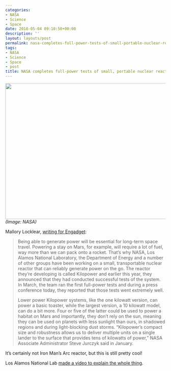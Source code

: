 ```yaml
---
categories:
- NASA
- Science
- Space
date: 2018-05-04 09:10:50+00:00
description: ''
layout: layouts/post
permalink: nasa-completes-full-power-tests-of-small-portable-nuclear-reactor/
tags:
- NASA
- Science
- Space
- post
title: NASA completes full-power tests of small, portable nuclear reactor
---
```


<p><img loading="lazy" class="alignnone size-full wp-image-1289" src="https://chrishannah.me/wp-content/uploads/2018/05/stmd_grc-2017-c-06805_1.jpg" width="640" height="427" srcset="https://chrishannah.me/images/2018/05/stmd_grc-2017-c-06805_1.jpg 640w, https://chrishannah.me/images/2018/05/stmd_grc-2017-c-06805_1-300x200.jpg 300w" sizes="(max-width: 640px) 100vw, 640px" /> <em>(Image: NASA)</em></p>
<p>Mallory Locklear, <a href="https://www.engadget.com/2018/05/02/nasa-completes-full-power-tests-small-nuclear-reactor/">writing for Engadget</a>:</p>
<blockquote>
<p>Being able to generate power will be essential for long-term space travel. Powering a stay on Mars, for example, will require a lot of fuel, way more than we can pack onto a rocket. That&#8217;s why NASA, Los Alamos National Laboratory, the Department of Energy and a number of other groups have been working on a small, transportable nuclear reactor that can reliably generate power on the go. The reactor they&#8217;re developing is called Kilopower and earlier this year, they announced that they had conducted successful tests of the system. In March, the team ran the first full-power tests and during a press conference today, they reported that those tests went extremely well.</p>
<p>Lower power Kilopower systems, like the one kilowatt version, can power a basic toaster, while the largest version, a 10 kilowatt model, can do a bit more. Four or five of the latter could be used to power a habitat on Mars and importantly, they don&#8217;t rely on the sun, meaning they can be used on planets with less sunlight than ours, in shadowed regions and during light-blocking dust storms. &#8220;Kilopower&#8217;s compact size and robustness allows us to deliver multiple units on a single lander to the surface that provides tens of kilowatts of power,&#8221; NASA Associate Administrator Steve Jurczyk said in January.</p>
</blockquote>
<p>It’s certainly not Iron Man’s Arc reactor, but this is still pretty cool! </p>
<p>Los Alamos National Lab <a href="https://www.youtube.com/watch?v=bdMzFQOABcQ">made a video to explain the whole thing</a>.</p>
